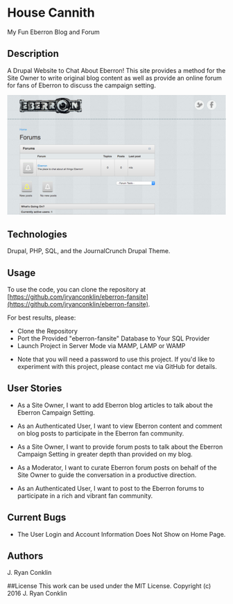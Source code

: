 # House Cannith
My Fun Eberron Blog and Forum

## Description
A Drupal Website to Chat About Eberron! This site provides a method for the Site Owner to write original blog content as well as provide an online forum for fans of Eberron to discuss the campaign setting.

<img src="sites/screenshot.png" alt="a screenshot of this project">

## Technologies

Drupal, PHP, SQL, and the JournalCrunch Drupal Theme.

## Usage

To use the code, you can clone the repository at [https://github.com/jryanconklin/eberron-fansite](https://github.com/jryanconklin/eberron-fansite).

For best results, please:

- Clone the Repository
- Port the Provided "eberron-fansite" Database to Your SQL Provider
- Launch Project in Server Mode via MAMP, LAMP or WAMP

* Note that you will need a password to use this project. If you'd like to experiment with this project, please contact me via GitHub for details.

## User Stories

* As a Site Owner, I want to add Eberron blog articles to talk about the Eberron Campaign Setting.

* As an Authenticated User, I want to view Eberron content and comment on blog posts to participate in the Eberron fan community.

* As a Site Owner, I want to provide forum posts to talk about the Eberron Campaign Setting in greater depth than provided on my blog.

* As a Moderator, I want to curate Eberron forum posts on behalf of the Site Owner to guide the conversation in a productive direction.

* As an Authenticated User, I want to post to the Eberron forums to participate in a rich and vibrant fan community.

## Current Bugs

* The User Login and Account Information Does Not Show on Home Page.

## Authors
J. Ryan Conklin

##License
This work can be used under the MIT License.
Copyright (c) 2016 J. Ryan Conklin
